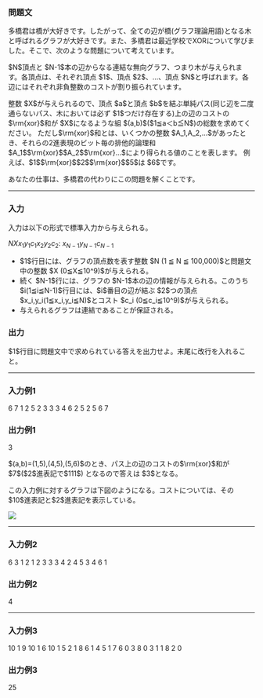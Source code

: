 
<div>

<div>

<div>

<section>

### **問題文**

<p>
多橋君は橋が大好きです。したがって、全ての辺が橋(グラフ理論用語)となる木と呼ばれるグラフが大好きです。また、多橋君は最近学校でXORについて学びました。そこで、次のような問題について考えています。
</p>

<p>
$N$頂点と $N-1$本の辺からなる連結な無向グラフ、つまり木が与えられます。各頂点は、それぞれ頂点 $1$、頂点 $2$、…、頂点 $N$と呼ばれます。各辺にはそれぞれ非負整数のコストが割り振られています。
</p>

<p>
整数 $X$が与えられるので、頂点 $a$と頂点 $b$を結ぶ単純パス(同じ辺を二度通らないパス、木においては必ず $1$つだけ存在する)上の辺のコストの$\rm{xor}$和が $X$になるような組 $(a,b)$($1≦a＜b≦N$)の総数を求めてください。
ただし$\rm{xor}$和とは、いくつかの整数 $A_1,A_2,…$があったとき、それらの2進表現のビット毎の排他的論理和 $A_1$$\rm{xor}$$A_2$$\rm{xor}…$により得られる値のことを表します。
例えば、$1$$\rm{xor}$$2$$\rm{xor}$$5$は $6$です。
</p>

<p>
あなたの仕事は、多橋君の代わりにこの問題を解くことです。
</p>

</section>

</div>

---

<div>

<div>

<section>

### **入力**

<p>
入力は以下の形式で標準入力から与えられる。
</p>

<div>

$N$$X$$x_1$$y_1$$c_1$$x_2$$y_2$$c_2$:
$x_{N-1}$$y_{N-1}$$c_{N-1}$
</div>

<ul>

<li>
$1$行目には、グラフの頂点数を表す整数 $N (1 ≦ N ≦ 100,000)$と問題文中の整数 $X (0≦X≦10^9)$が与えられる。
</li>

<li>
続く $N-1$行には、グラフの $N-1$本の辺の情報が与えられる。このうち $i(1≦i≦N-1)$行目には、$i$番目の辺が結ぶ $2$つの頂点 $x_i,y_i(1≦x_i,y_i≦N)$とコスト $c_i (0≦c_i≦10^9)$が与えられる。
</li>

<li>
与えられるグラフは連結であることが保証される。
</li>

</ul>

</section>

</div>

<div>

<section>

### **出力**

<p>
$1$行目に問題文中で求められている答えを出力せよ。末尾に改行を入れること。
</p>

</section>

</div>

</div>

---

<div>

<section>

### **入力例1**

<div>

6 7
1 2 5
2 3 3
3 4 6
2 5 2
5 6 7

</div>

</section>

</div>

<div>

<section>

### **出力例1**

<div>

3

</div>

<p>
$(a,b)=(1,5),(4,5),(5,6)$のとき、パス上の辺のコストの$\rm{xor}$和が $7$($2$進表記で$111$) となるので答えは $3$となる。
</p>

<p>
この入力例に対するグラフは下図のようになる。コストについては、その$10$進表記と$2$進表記を表示している。
</p>

<img src="https://arc045.contest.atcoder.jp/img/arc/045/xpEYc7xpC8hMWHraQ2pCmb9GbuAdaQR4/c1.png">

</img>

</section>

</div>

---

<div>

<section>

### **入力例2**

<div>

6 3
1 2 1
2 3 3
3 4 2
4 5 3
4 6 1

</div>

</section>

</div>

<div>

<section>

### **出力例2**

<div>

4

</div>

</section>

</div>

---

<div>

<section>

### **入力例3**

<div>

10 1
9 10 1
6 10 1
5 2 1
8 6 1
4 5 1
7 6 0
3 8 0
3 1 1
8 2 0

</div>

</section>

</div>

<div>

<section>

### **出力例3**

<div>

25

</div>

</section>

</div>

</div>

</div>
